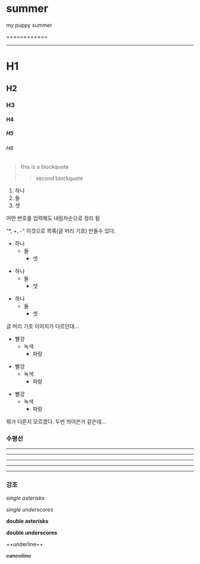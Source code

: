 # summer
my puppy summer


============


----------------


# H1
## H2
### H3
#### H4
##### H5
###### H6


> this is a blockquote
>> second blockquote

1. 하나
3. 둘
2. 셋

어떤 번호를 입력해도 내림차순으로 정리 됨

"*, +, -" 이것으로 목록(글 머리 기호) 만들수 있다.

* 하나
  * 둘
    * 셋
  
+ 하나
  + 둘
    + 셋
  
- 하나
  - 둘
    - 셋
  
글 머리 기호 이미지가 다르던데... 

* 빨강
  * 녹색
    * 파랑

+ 빨강
  + 녹색
    + 파랑

- 빨강
  - 녹색
    - 파랑

뭐가 다른지 모르겠다. 두번 띄어쓴거 같은데...

### 수평선

* * *
***
*****
- - - 
---------------------------


### 강조

*single asterisks*

_single underscores_

**double asterisks**

__double underscores__

++underline++

~~cancelline~~





